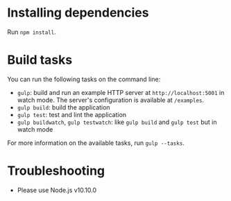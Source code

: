 # Installing dependencies

Run `npm install`.

# Build tasks

You can run the following tasks on the command line:

- `gulp`: build and run an example HTTP server at `http://localhost:5001`
  in watch mode.
  The server's configuration is available at `/examples`.
- `gulp build`: build the application
- `gulp test`: test and lint the application
- `gulp buildwatch`, `gulp testwatch`: like `gulp build` and `gulp test` but
  in watch mode

For more information on the available tasks, run `gulp --tasks`.

# Troubleshooting

- Please use Node.js v10.10.0
